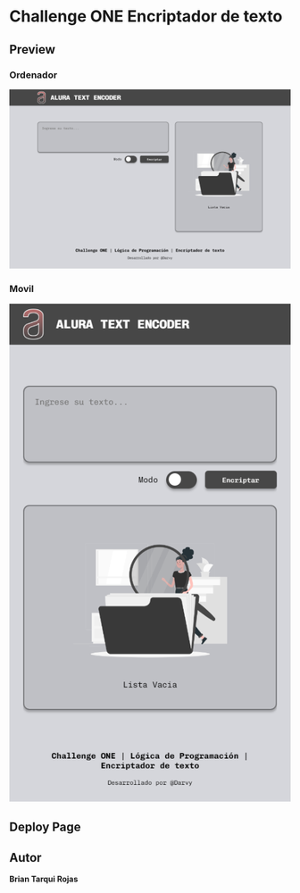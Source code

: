 # Challenge ONE Encriptador de texto
## Preview

### Ordenador
![My Image](./public/thumbnail-desktop.png)

### Movil
![My Image](./public/thumbnail-mobile.png)

## Deploy Page

## Autor
**Brian Tarqui Rojas**
